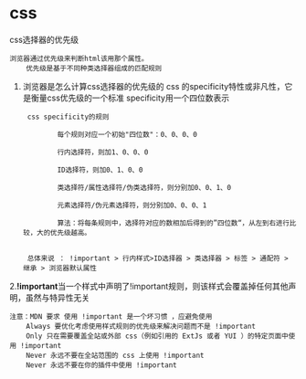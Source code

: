 # css

css选择器的优先级

	浏览器通过优先级来判断html该用那个属性。
		优先级是基于不同种类选择器组成的匹配规则
1. 浏览器是怎么计算css选择器的优先级的
		css 的specificity特性或非凡性，它是衡量css优先级的一个标准
		specificity用一个四位数表示

		css specificity的规则

			　　每个规则对应一个初始"四位数"：0、0、0、0

			　　行内选择符，则加1、0、0、0

			　　ID选择符，则加0、1、0、0

			　　类选择符/属性选择符/伪类选择符，则分别加0、0、1、0

			　　元素选择符/伪元素选择符，则分别加0、0、0、1

			　　算法：将每条规则中，选择符对应的数相加后得到的”四位数“，从左到右进行比较，大的优先级越高。


		总体来说 ： !important > 行内样式>ID选择器 > 类选择器 > 标签 > 通配符 > 继承 > 浏览器默认属性


2.**!important**当一个样式中声明了!important规则，则该样式会覆盖掉任何其他声明，虽然与特异性无关

	注意：MDN 要求 使用 !important 是一个坏习惯 ，应避免使用
		Always 要优化考虑使用样式规则的优先级来解决问题而不是 !important
		Only 只在需要覆盖全站或外部 css（例如引用的 ExtJs 或者 YUI ）的特定页面中使用 !important
		Never 永远不要在全站范围的 css 上使用 !important
		Never 永远不要在你的插件中使用 !important